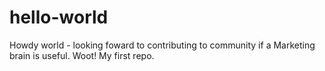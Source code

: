 # hello-world
Howdy world - looking foward to contributing to community if a Marketing brain is useful.
Woot! My first repo.
